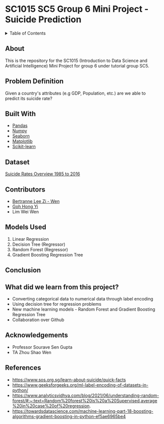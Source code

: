 # SC1015 SC5 Group 6 Mini Project - Suicide Prediction

<!-- TABLE OF CONTENTS -->
<details>
  <summary>Table of Contents</summary>
  <ol>
    <li>
      <a href="#about">About The Project</a>
      <ul>
        <li><a href="# Problem Motivation">Built With</a></li>
      </ul>
    </li>
    <li>
      <a href="#getting-started">Getting Started</a>
      <ul>
        <li><a href="#prerequisites">Prerequisites</a></li>
        <li><a href="#installation">Installation</a></li>
      </ul>
    </li>
    <li><a href="#usage">Usage</a></li>
    <li><a href="#roadmap">Roadmap</a></li>
    <li><a href="#contributing">Contributing</a></li>
    <li><a href="#license">License</a></li>
    <li><a href="#contact">Contact</a></li>
    <li><a href="#acknowledgments">Acknowledgments</a></li>
  </ol>
</details>

## About 

This is the repository for the SC1015 (Introduction to Data Science and Artificial Intelligence) Mini Project for group 6 under tutorial group SC5. 

## Problem Definition
Given a country's attributes (e.g GDP, Population, etc.) are we able to predict its suicide rate? 

## Built With
* [Pandas](https://pandas.pydata.org/)
* [Numpy](https://numpy.org/)
* [Seaborn](https://seaborn.pydata.org/)
* [Matplotlib](https://matplotlib.org/)
* [Scikit-learn](https://scikit-learn.org/stable/)

## Dataset
[Suicide Rates Overview 1985 to 2016](https://www.kaggle.com/datasets/russellyates88/suicide-rates-overview-1985-to-2016)

## Contributors
- [Bertranne Lee Zi - Wen](https://github.com/bertrainn)
- [Goh Hong Yi](https://github.com/hyhyzxc)
- Lim Wei Wen



## Models Used
1. Linear Regression
2. Decision Tree (Regressor)
3. Random Forest (Regressor)
4. Gradient Boosting Regression Tree

## Conclusion

## What did we learn from this project?
* Converting categorical data to numerical data through label encoding
* Using decision tree for regression problems 
* New machine learning models - Random Forest and Gradient Boosting Regression Tree
* Collaboration over Github



## Acknowledgements
- Professor Sourave Sen Gupta
- TA Zhou Shao Wen

## References
* https://www.sos.org.sg/learn-about-suicide/quick-facts
* https://www.geeksforgeeks.org/ml-label-encoding-of-datasets-in-python/
* https://www.analyticsvidhya.com/blog/2021/06/understanding-random-forest/#:~:text=Random%20forest%20is%20a%20Supervised,average%20in%20case%20of%20regression.
* https://towardsdatascience.com/machine-learning-part-18-boosting-algorithms-gradient-boosting-in-python-ef5ae6965be4


